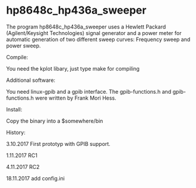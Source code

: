 # hp8648c_hp436a_sweeper
The program hp8648c_hp436a_sweeper uses a Hewlett Packard (Agilent/Keysight Technologies) signal generator and a power meter for automatic generation of two different sweep curves: Frequency sweep and power sweep.

Compile:

You need the kplot libary, just type make for compiling

Additional software:

You need linux-gpib and a gpib interface.
The gpib-functions.h and gpib-functions.h were written by Frank Mori Hess.

Install:

Copy the binary into a $somewhere/bin


History:

3.10.2017 First prototyp with GPIB support.

1.11.2017 RC1 

4.11.2017 RC2

18.11.2017 add config.ini 
